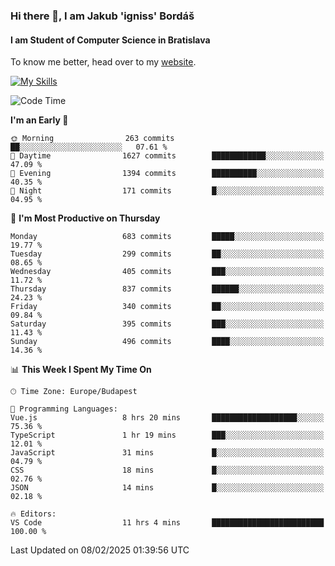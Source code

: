 ### Hi there 👋, I am Jakub 'igniss' Bordáš

#### I am Student of Computer Science in Bratislava
To know me better, head over to my [website](https://bordas.sk).

[![My Skills](https://skillicons.dev/icons?i=js,typescript,html,css,figma,svelte,vue,next,postgresql,nest,express,nodejs)](https://bordas.sk)


<!--START_SECTION:waka-->
![Code Time](http://img.shields.io/badge/Code%20Time-1%2C678%20hrs%2018%20mins-blue)

**I'm an Early 🐤** 

```text
🌞 Morning                263 commits         ██░░░░░░░░░░░░░░░░░░░░░░░   07.61 % 
🌆 Daytime                1627 commits        ████████████░░░░░░░░░░░░░   47.09 % 
🌃 Evening                1394 commits        ██████████░░░░░░░░░░░░░░░   40.35 % 
🌙 Night                  171 commits         █░░░░░░░░░░░░░░░░░░░░░░░░   04.95 % 
```
📅 **I'm Most Productive on Thursday** 

```text
Monday                   683 commits         █████░░░░░░░░░░░░░░░░░░░░   19.77 % 
Tuesday                  299 commits         ██░░░░░░░░░░░░░░░░░░░░░░░   08.65 % 
Wednesday                405 commits         ███░░░░░░░░░░░░░░░░░░░░░░   11.72 % 
Thursday                 837 commits         ██████░░░░░░░░░░░░░░░░░░░   24.23 % 
Friday                   340 commits         ██░░░░░░░░░░░░░░░░░░░░░░░   09.84 % 
Saturday                 395 commits         ███░░░░░░░░░░░░░░░░░░░░░░   11.43 % 
Sunday                   496 commits         ████░░░░░░░░░░░░░░░░░░░░░   14.36 % 
```


📊 **This Week I Spent My Time On** 

```text
🕑︎ Time Zone: Europe/Budapest

💬 Programming Languages: 
Vue.js                   8 hrs 20 mins       ███████████████████░░░░░░   75.36 % 
TypeScript               1 hr 19 mins        ███░░░░░░░░░░░░░░░░░░░░░░   12.01 % 
JavaScript               31 mins             █░░░░░░░░░░░░░░░░░░░░░░░░   04.79 % 
CSS                      18 mins             █░░░░░░░░░░░░░░░░░░░░░░░░   02.76 % 
JSON                     14 mins             █░░░░░░░░░░░░░░░░░░░░░░░░   02.18 % 

🔥 Editors: 
VS Code                  11 hrs 4 mins       █████████████████████████   100.00 % 
```


 Last Updated on 08/02/2025 01:39:56 UTC
<!--END_SECTION:waka-->
